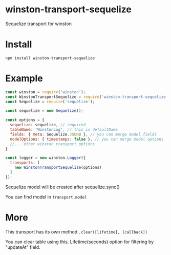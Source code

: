 # winston-transport-sequelize
Sequelize transport for winston

# Install 
`npm install winston-transport-sequelize`

# Example

```js
const winston = require('winston');
const WinstonTransportSequelize = require('winston-transport-sequelize');
const Sequelize = require('sequelize');

const sequelize = new Sequelize();

const options = {
  sequelize: sequelize, // required
  tableName: 'WinstonLog', // this is defaultName
  fields: { meta: Sequelize.JSONB }, // you can merge model fields
  modelOptions: { timestamps: false }, // you can merge model options
  //... other winston transport options
}

const logger = new winston.Logger({
  transports: [
    new WinstonTransportSequelize(options)
  ]
});
```

Sequelize model will be created after sequelize.sync()

You can find model in `transport.model`

# More
This transport has its own method `.clear([lifetime], [callback])`

You can clear table using this. Lifetime(seconds) option for filtering by "updateAt" field. 
